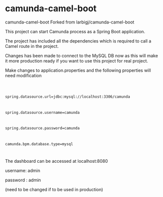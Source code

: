 # camunda-camel-boot
camunda-camel-boot
Forked from larbigj/camunda-camel-boot


This project can start Camunda process as a Spring Boot application. 

The project has included all the  dependencies which is required to call a Camel route in the project.

Changes has been made to connect to the MySQL DB now as this will make it more production ready if you want to use this project for 
real project.

Make changes to application.properties and the following properties will need modification

<code>
  
  spring.datasource.url=jdbc:mysql://localhost:3306/camunda
  
  spring.datasource.username=camunda
  
  spring.datasource.password=camunda
  
  camunda.bpm.database.type=mysql


</code>


The dashboard can be accessed at localhost:8080

username: admin

password : admin 

(need to be changed if to be used in production)
